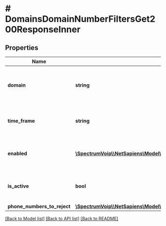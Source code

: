 # # DomainsDomainNumberFiltersGet200ResponseInner

## Properties

Name | Type | Description | Notes
------------ | ------------- | ------------- | -------------
**domain** | **string** | This is the main organization name. This is used to link resource to its group/tenant/organization/enterprise. ~ and * can be used alone in special cases to mean My Domain (~) and All Domains (\\*). |
**time_frame** | **string** | This is the timeframe that also is needed to make this set of answer rules unique. * is teh default and if no timeframes are setup this is is how to set anserrules. |
**enabled** | [**\SpectrumVoip\\\\NetSapiens\Model\YesNoStringYesDefault**](YesNoStringYesDefault.md) | When enabled this rule is available to be user though it may not be active as the timeframe might not match the current time or there could be other hihger priority timeframes. |
**is_active** | **bool** | This is read only option that will be true if this timeframe is active for this user when taking into account current settings, date/time and all timeframes. | [readonly]
**phone_numbers_to_reject** | [**\SpectrumVoip\\\\NetSapiens\Model\DomainsDomainNumberFiltersGet200ResponseInnerPhoneNumbersToReject**](DomainsDomainNumberFiltersGet200ResponseInnerPhoneNumbersToReject.md) |  | [optional]

[[Back to Model list]](../../README.md#models) [[Back to API list]](../../README.md#endpoints) [[Back to README]](../../README.md)
